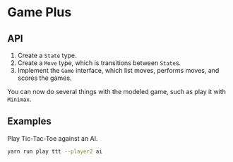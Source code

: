 # Game Plus

## API

1. Create a `State` type.
1. Create a `Move` type, which is transitions between `State`s.
1. Implement the `Game` interface, which list moves, performs moves, and scores the games.

You can now do several things with the modeled game, such as play it with `Minimax`.

## Examples

Play Tic-Tac-Toe against an AI.

```sh
yarn run play ttt --player2 ai
```
